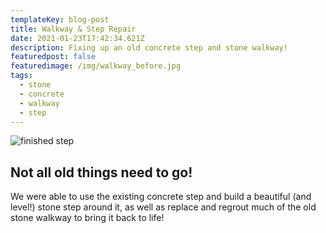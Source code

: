 ```yaml
---
templateKey: blog-post
title: Walkway & Step Repair
date: 2021-01-23T17:42:34.621Z
description: Fixing up an old concrete step and stone walkway!
featuredpost: false
featuredimage: /img/walkway_before.jpg
tags:
  - stone
  - concrete
  - walkway
  - step
---
```

![finished step](/img/walkway_after.jpg "new step!")

## Not all old things need to go!

We were able to use the existing concrete step and build a beautiful (and level!) stone step around it, as well as replace and regrout much of the old stone walkway to bring it back to life!
